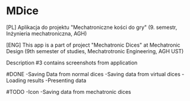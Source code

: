 # MDice
[PL] Aplikacja do projektu "Mechatroniczne kości do gry" (9. semestr, Inżynieria mechatroniczna, AGH)

[ENG] This app is a part of project "Mechatronic Dices" at Mechatronic Design (9th semester of studies, Mechatrotronic Engineering, AGH UST)

Description #3 contains screenshots from application

#DONE
-Saving Data from normal dices
-Saving data from virtual dices
-Loading results
-Presenting data

#TODO
-Icon
-Saving data from mechatronic dices

